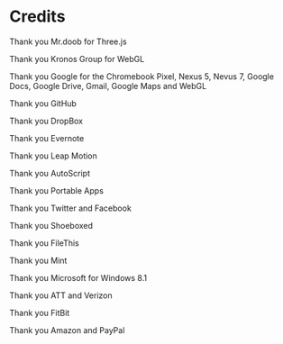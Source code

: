 Credits
=======

Thank you Mr.doob for Three.js

Thank you Kronos Group for WebGL

Thank you Google for the Chromebook Pixel, Nexus 5, Nevus 7, Google Docs, Google Drive, Gmail, Google Maps and WebGL

Thank you GitHub

Thank you DropBox

Thank you Evernote

Thank you Leap Motion

Thank you AutoScript

Thank you Portable Apps

Thank you Twitter and Facebook

Thank you Shoeboxed 

Thank you FileThis

Thank you Mint

Thank you Microsoft for Windows 8.1

Thank you ATT and Verizon

Thank you FitBit

Thank you Amazon and PayPal

